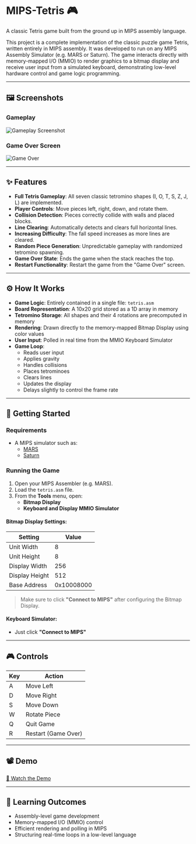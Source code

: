 # MIPS-Tetris 🎮

A classic Tetris game built from the ground up in MIPS assembly language.

This project is a complete implementation of the classic puzzle game Tetris, written entirely in MIPS assembly. It was developed to run on any MIPS Assembly Simulator (e.g. MARS or Saturn). The game interacts directly with memory-mapped I/O (MMIO) to render graphics to a bitmap display and receive user input from a simulated keyboard, demonstrating low-level hardware control and game logic programming.

---

## 🖼️ Screenshots

### Gameplay
![Gameplay Screenshot](https://github.com/user-attachments/assets/c3deb866-f46a-4699-a430-faf31419d09a)

### Game Over Screen
![Game Over](<img width="440" height="853" alt="image" src="https://github.com/user-attachments/assets/f69644d4-eb37-48c0-831e-fd0828caa930" />
)

---

## ✨ Features

- **Full Tetris Gameplay**: All seven classic tetromino shapes (I, O, T, S, Z, J, L) are implemented.
- **Player Controls**: Move pieces left, right, down, and rotate them.
- **Collision Detection**: Pieces correctly collide with walls and placed blocks.
- **Line Clearing**: Automatically detects and clears full horizontal lines.
- **Increasing Difficulty**: The fall speed increases as more lines are cleared.
- **Random Piece Generation**: Unpredictable gameplay with randomized tetromino spawning.
- **Game Over State**: Ends the game when the stack reaches the top.
- **Restart Functionality**: Restart the game from the "Game Over" screen.

---

## ⚙️ How It Works

- **Game Logic**: Entirely contained in a single file: `tetris.asm`
- **Board Representation**: A 10x20 grid stored as a 1D array in memory
- **Tetromino Storage**: All shapes and their 4 rotations are precomputed in memory
- **Rendering**: Drawn directly to the memory-mapped Bitmap Display using color values
- **User Input**: Polled in real time from the MMIO Keyboard Simulator
- **Game Loop**:
  - Reads user input
  - Applies gravity
  - Handles collisions
  - Places tetrominoes
  - Clears lines
  - Updates the display
  - Delays slightly to control the frame rate

---

## 🚀 Getting Started

### Requirements

- A MIPS simulator such as:
  - [MARS](https://computerscience.missouristate.edu/mars-mips-simulator.htm)
  - [Saturn](https://github.com/1whatleytay/saturn)

### Running the Game

1. Open your MIPS Assembler (e.g. MARS).
2. Load the `tetris.asm` file.
3. From the **Tools** menu, open:
   - **Bitmap Display**
   - **Keyboard and Display MMIO Simulator**

#### Bitmap Display Settings:

| Setting         | Value        |
|-----------------|--------------|
| Unit Width      | 8            |
| Unit Height     | 8            |
| Display Width   | 256          |
| Display Height  | 512          |
| Base Address    | 0x10008000   |

> Make sure to click **"Connect to MIPS"** after configuring the Bitmap Display.

#### Keyboard Simulator:

- Just click **"Connect to MIPS"**

---

## 🎮 Controls

| Key | Action             |
|-----|--------------------|
| A   | Move Left          |
| D   | Move Right         |
| S   | Move Down          |
| W   | Rotate Piece       |
| Q   | Quit Game          |
| R   | Restart (Game Over)|

---

## 📽️ Demo

[🎥 Watch the Demo](https://drive.google.com/file/d/1610KeimnKXO1LVLooCVedXcXtU2YsgNa/view?usp=sharing)

---

## 🧠 Learning Outcomes

- Assembly-level game development
- Memory-mapped I/O (MMIO) control
- Efficient rendering and polling in MIPS
- Structuring real-time loops in a low-level language
